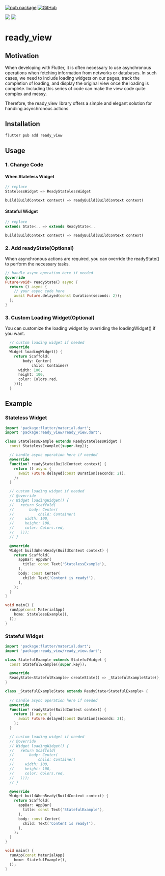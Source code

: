 


[![pub package](https://img.shields.io/pub/v/ready_view.svg)](https://pub.dartlang.org/packages/ready_view)
[![GitHub](https://img.shields.io/github/stars/melodysdreamj/ready_view.svg?style=social&label=Star)](https://github.com/melodysdreamj/ready_view)

[![](https://img.shields.io/badge/DISCORD-JOIN%20SERVER-5663F7?style=for-the-badge&logo=discord&logoColor=white)](https://discord.gg/zXXHvAXCug)
[![](https://img.shields.io/badge/KakaoTalk-Join%20Room-FEE500?style=for-the-badge&logo=kakao)](https://open.kakao.com/o/gEwrffbg)

# ready_view
## Motivation
When developing with Flutter, it is often necessary to use asynchronous operations when fetching information from networks or databases. In such cases, we need to include loading widgets on our pages, track the completion of loading, and display the original view once the loading is complete. Including this series of code can make the view code quite complex and messy.

Therefore, the ready_view library offers a simple and elegant solution for handling asynchronous actions.

##  Installation
```dart
flutter pub add ready_view
```

## Usage
### 1. Change Code
#### When Stateless Widget
```dart
// replace
StatelessWidget => ReadyStatelessWidget

build(BuildContext context) => readyBuild(BuildContext context)
```

#### Stateful Widget
```dart
// replace
extends State<.. => extends ReadyState<..

build(BuildContext context) => readyBuild(BuildContext context)
```

### 2. Add readyState(Optional)
When asynchronous actions are required, you can override the readyState() to perform the necessary tasks.
```dart
// handle async operation here if needed
@override
Future<void> readyState() async {
  return () async {
    // your async code here
    await Future.delayed(const Duration(seconds: 2));
  };
}
```

### 3. Custom Loading Widget(Optional)
You can customize the loading widget by overriding the loadingWidget() if you want.
```dart
  // custom loading widget if needed
  @override
  Widget loadingWidget() {
    return Scaffold(
        body: Center(
            child: Container(
      width: 100,
      height: 100,
      color: Colors.red,
    )));
  }
```

## Example
### Stateless Widget
```dart
import 'package:flutter/material.dart';
import 'package:ready_view/ready_view.dart';

class StatelessExample extends ReadyStatelessWidget {
  const StatelessExample({super.key});

  // handle async operation here if needed
  @override
  Function? readyState(BuildContext context) {
    return () async {
      await Future.delayed(const Duration(seconds: 2));
    };
  }

  // custom loading widget if needed
  // @override
  // Widget loadingWidget() {
  //   return Scaffold(
  //       body: Center(
  //           child: Container(
  //     width: 100,
  //     height: 100,
  //     color: Colors.red,
  //   )));
  // }

  @override
  Widget buildWhenReady(BuildContext context) {
    return Scaffold(
      appBar: AppBar(
        title: const Text('StatelessExample'),
      ),
      body: const Center(
        child: Text('Content is ready!'),
      ),
    );
  }
}

void main() {
  runApp(const MaterialApp(
    home: StatelessExample(),
  ));
}
```

### Stateful Widget
```dart
import 'package:flutter/material.dart';
import 'package:ready_view/ready_view.dart';

class StatefulExample extends StatefulWidget {
  const StatefulExample({super.key});

  @override
  ReadyState<StatefulExample> createState() => _StatefulExampleState();
}

class _StatefulExampleState extends ReadyState<StatefulExample> {
  
  // handle async operation here if needed
  @override
  Function? readyState(BuildContext context) {
    return () async {
      await Future.delayed(const Duration(seconds: 2));
    };
  }

  // custom loading widget if needed
  // @override
  // Widget loadingWidget() {
  //   return Scaffold(
  //       body: Center(
  //           child: Container(
  //     width: 100,
  //     height: 100,
  //     color: Colors.red,
  //   )));
  // }

  @override
  Widget buildWhenReady(BuildContext context) {
    return Scaffold(
      appBar: AppBar(
        title: const Text('StatefulExample'),
      ),
      body: const Center(
        child: Text('Content is ready!'),
      ),
    );
  }
}

void main() {
  runApp(const MaterialApp(
    home: StatefulExample(),
  ));
}
```